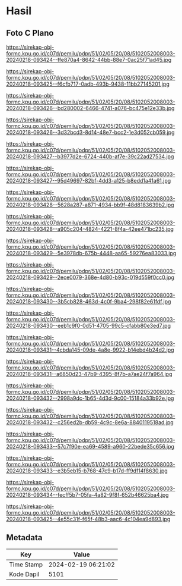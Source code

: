 # Hasil

## Foto C Plano

https://sirekap-obj-formc.kpu.go.id/c07d/pemilu/pdpr/51/02/05/20/08/5102052008003-20240218-093424--ffe870a4-8642-44bb-88e7-0ac25f71ad45.jpg

https://sirekap-obj-formc.kpu.go.id/c07d/pemilu/pdpr/51/02/05/20/08/5102052008003-20240218-093425--f6cfb717-0adb-493b-9438-11bb27145201.jpg

https://sirekap-obj-formc.kpu.go.id/c07d/pemilu/pdpr/51/02/05/20/08/5102052008003-20240218-093426--bd280002-6466-4741-a076-bc475e12e33b.jpg

https://sirekap-obj-formc.kpu.go.id/c07d/pemilu/pdpr/51/02/05/20/08/5102052008003-20240218-093426--3d32bcd3-8d14-48e7-bcc2-1e3d052cb059.jpg

https://sirekap-obj-formc.kpu.go.id/c07d/pemilu/pdpr/51/02/05/20/08/5102052008003-20240218-093427--b3977d2e-6724-440b-af7e-39c22ad27534.jpg

https://sirekap-obj-formc.kpu.go.id/c07d/pemilu/pdpr/51/02/05/20/08/5102052008003-20240218-093427--95d49697-82bf-4dd3-a125-b8edd1a41a61.jpg

https://sirekap-obj-formc.kpu.go.id/c07d/pemilu/pdpr/51/02/05/20/08/5102052008003-20240218-093428--5628a287-a871-4934-bb9f-48d8183639b2.jpg

https://sirekap-obj-formc.kpu.go.id/c07d/pemilu/pdpr/51/02/05/20/08/5102052008003-20240218-093428--a905c204-4824-4221-8f4a-42ee471bc235.jpg

https://sirekap-obj-formc.kpu.go.id/c07d/pemilu/pdpr/51/02/05/20/08/5102052008003-20240218-093429--5e3978db-675b-4448-aa65-59276ea83033.jpg

https://sirekap-obj-formc.kpu.go.id/c07d/pemilu/pdpr/51/02/05/20/08/5102052008003-20240218-093429--2ece0079-368e-4d80-b93c-019d559f0cc0.jpg

https://sirekap-obj-formc.kpu.go.id/c07d/pemilu/pdpr/51/02/05/20/08/5102052008003-20240218-093430--3b5cb828-463d-4c0f-9ba4-298f82e61fdf.jpg

https://sirekap-obj-formc.kpu.go.id/c07d/pemilu/pdpr/51/02/05/20/08/5102052008003-20240218-093430--eeb1c9f0-0d51-4705-99c5-cfabb80e3ed7.jpg

https://sirekap-obj-formc.kpu.go.id/c07d/pemilu/pdpr/51/02/05/20/08/5102052008003-20240218-093431--4cbda145-09de-4a8e-9922-b14ebd4b24d2.jpg

https://sirekap-obj-formc.kpu.go.id/c07d/pemilu/pdpr/51/02/05/20/08/5102052008003-20240218-093431--a6850d23-47b9-4395-8f7b-a7ae24f7a964.jpg

https://sirekap-obj-formc.kpu.go.id/c07d/pemilu/pdpr/51/02/05/20/08/5102052008003-20240218-093432--2998a9dc-1b65-4d3d-9c00-15184a33b92e.jpg

https://sirekap-obj-formc.kpu.go.id/c07d/pemilu/pdpr/51/02/05/20/08/5102052008003-20240218-093432--c256ed2b-db59-4c9c-8e6a-8840119518ad.jpg

https://sirekap-obj-formc.kpu.go.id/c07d/pemilu/pdpr/51/02/05/20/08/5102052008003-20240218-093433--57c7f90e-ea69-4589-a960-22bede35c656.jpg

https://sirekap-obj-formc.kpu.go.id/c07d/pemilu/pdpr/51/02/05/20/08/5102052008003-20240218-093433--e3b5eb15-b768-47c9-b17d-ff9df14f8630.jpg

https://sirekap-obj-formc.kpu.go.id/c07d/pemilu/pdpr/51/02/05/20/08/5102052008003-20240218-093434--fecff5b7-05fa-4a82-9f8f-652b46625ba4.jpg

https://sirekap-obj-formc.kpu.go.id/c07d/pemilu/pdpr/51/02/05/20/08/5102052008003-20240218-093425--4e55c31f-f65f-48b3-aac6-4c104ea9d893.jpg


## Metadata

| Key        | Value               |
| ---------- | ------------------- |
| Time Stamp | 2024-02-19 06:21:02 |
| Kode Dapil | 5101                |




